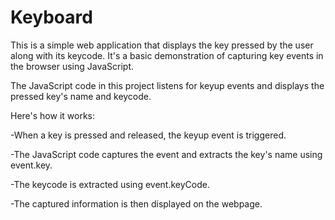 # Keyboard

This is a simple web application that displays the key pressed by the user along with its keycode. It's a basic demonstration of capturing key events in the browser using JavaScript.


The JavaScript code in this project listens for keyup events and displays the pressed key's name and keycode.

Here's how it works:

-When a key is pressed and released, the keyup event is triggered.

-The JavaScript code captures the event and extracts the key's name using event.key.

-The keycode is extracted using event.keyCode.

-The captured information is then displayed on the webpage.

